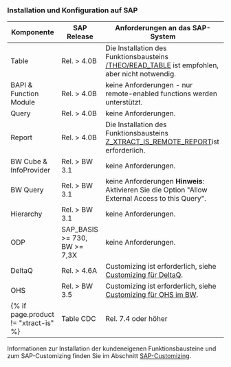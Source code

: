 
### Installation und Konfiguration auf SAP

|Komponente             | SAP Release           | Anforderungen an das SAP-System                                                |
|----------------------|-----------------------|-------------------------------------------------------------------------------|
|Table                 | Rel. > 4.0B       | Die Installation des Funktionsbausteins [/THEO/READ_TABLE](../sap-customizing/funktionsbaustein-fuer-table-extraktion#installation-von-theoread_table) ist empfohlen, aber nicht notwendig. |
|BAPI & Function Module| Rel. > 4.0B       | keine Anforderungen - nur remote-enabled functions werden unterstützt.                            |
|Query                 | Rel. > 4.0B       | keine Anforderungen.                                                                        |
|Report                | Rel. > 4.0B       | Die Installation des Funktionsbausteins [Z_XTRACT_IS_REMOTE_REPORT](../sap-customizing/report-funktionsbaustein-installieren)ist erforderlich.                        |
|BW Cube & InfoProvider| Rel. > BW 3.1     | keine Anforderungen.                                                                         |
|BW Query              | Rel. > BW 3.1     | keine Anforderungen **Hinweis**: Aktivieren Sie die Option "Allow External Access to this Query".                  |
|Hierarchy             | Rel. > BW 3.1     | keine Anforderungen.                                                                         |
|ODP                   | SAP_BASIS >= 730, BW >= 7,3X   | keine Anforderungen.                                                            |
|DeltaQ                | Rel. > 4.6A       | Customizing ist erforderlich, siehe [Customizing für DeltaQ](../sap-customizing/customizing-fuer-deltaq).                         |
|OHS                   | Rel. > BW 3.5     | Customizing ist erforderlich, siehe [Customizing für OHS im BW](../sap-customizing/vorbereitung-fuer-ohs-im-bw).                                                |
{% if page.product != "xtract-is" %} |Table CDC            | Rel. 7.4 oder höher     | Die Installation mehrerer Funktionsbausteinen ist erforderlich, siehe [Table CDC Voraussetzungen](../table-cdc#voraussetzungen).    |{% endif %}


Informationen zur Installation der kundeneigenen Funktionsbausteine und zum SAP-Customizing finden Sie im Abschnitt [SAP-Customizing](../sap-customizing).
